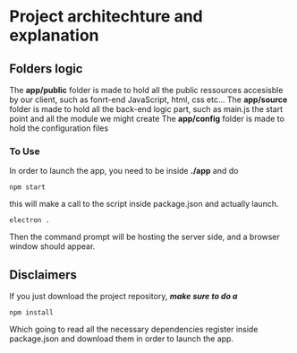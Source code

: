 # Project architechture and explanation

## Folders logic

The **app/public** folder is made to hold all the public ressources accesisble by our client, such as fonrt-end JavaScript, html, css etc...
The **app/source** folder is made to hold all the back-end logic part, such as main.js the start point and all the module we might create
The **app/config** folder is made to hold the configuration files

### To Use

In order to launch the app, you need to be inside **./app** and do
```
npm start
```
this will make a call to the script inside package.json and actually launch.
```
electron .
```
Then the command prompt will be hosting the server side, and a browser window should appear.

## Disclaimers
If you just download the project repository, **_make sure to do a_**
```
npm install
```
Which going to read all the necessary dependencies register inside package.json and download them in order to launch the app.

